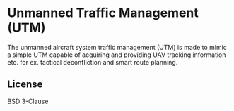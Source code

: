 # Unmanned Traffic Management (UTM)
The unmanned aircraft system traffic management (UTM) is made to mimic a simple UTM capable of acquiring and providing UAV tracking information etc. for ex. tactical deconfliction and smart route planning.

License
----

BSD 3-Clause
